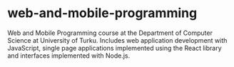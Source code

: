 # web-and-mobile-programming
Web and Mobile Programming course at the Department of Computer Science at University of Turku. Includes web application development with JavaScript, single page applications implemented using the React library and interfaces implemented with Node.js. 

